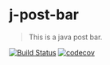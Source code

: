 # j-post-bar
> This is a java post bar.

[![Build Status](https://travis-ci.org/synFireCloud/j-post-bar.svg?branch=master)](https://travis-ci.org/synFireCloud/j-post-bar)
[![codecov](https://codecov.io/gh/synFireCloud/j-post-bar/branch/master/graph/badge.svg)](https://codecov.io/gh/synFireCloud/j-post-bar)
